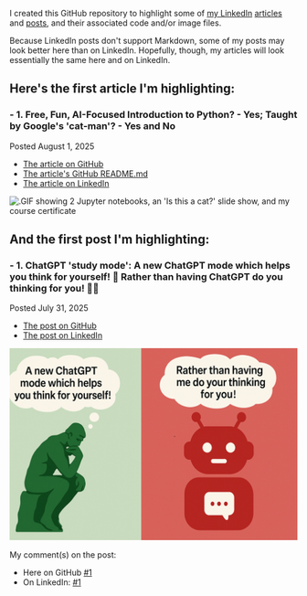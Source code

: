 I created this GitHub repository to highlight some of [my LinkedIn](https://www.linkedin.com/in/russelljqa/) [articles](https://www.linkedin.com/in/russelljqa/recent-activity/articles/) and [posts](https://www.linkedin.com/in/russelljqa/recent-activity/all/), and their associated code and/or image files.

Because LinkedIn posts don't support Markdown, some of my posts may look better here than on LinkedIn. Hopefully, though, my articles will look essentially the same here and on LinkedIn.

## Here's the first article I'm highlighting:

### **- 1.** Free, Fun, AI-Focused Introduction to Python? - Yes; Taught by Google's 'cat-man'? - Yes and No
Posted August 1, 2025<br>

- [The article on GitHub](articles\20250804-fun-python-course\article.md)<br>
- [The article's GitHub README.md](articles\20250804-fun-python-course\README.md)<br>
- [The article on LinkedIn](https://www.linkedin.com/pulse/free-fun-ai-focused-introduction-python-yes-taught-googles-johnson-py6oc)

![.GIF showing 2 Jupyter notebooks, an 'Is this a cat?' slide show, and my course certificate](articles/20250804-fun-python-course/images/fun-python-course.gif)

## And the first post I'm highlighting:

### **- 1.** ChatGPT 'study mode': A new ChatGPT mode which helps you think for yourself! 🤔 Rather than having ChatGPT do you thinking for you! 🧠🚫
Posted July 31, 2025<br>

- [The post on GitHub](posts/20250731-chatgpt-study-mode/post.md)<br>
- [The post on LinkedIn](https://www.linkedin.com/posts/activity-7356801249792417794-uBuR/) 

!['The Thinker' thinking 'A new ChatGPT mode which helps you think for yourself!'; Chatbot thinking 'Rather than having me do your thinking for you!'](posts/20250731-chatgpt-study-mode/chatGptStudyMode.png)

My comment(s) on the post:<br>
- Here on GitHub [#1](posts/20250731-chatgpt-study-mode/comment1.md)<br>
- On LinkedIn: [#1](https://www.linkedin.com/feed/update/urn:li:activity:7356801249792417794?commentUrn=urn%3Ali%3Acomment%3A%28activity%3A7356801249792417794%2C7356802025168257024%29&dashCommentUrn=urn%3Ali%3Afsd_comment%3A%287356802025168257024%2Curn%3Ali%3Aactivity%3A7356801249792417794%29) 
